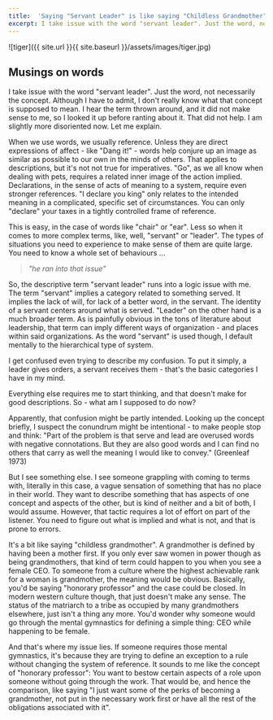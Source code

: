 ```yaml
---
title:  'Saying "Servant Leader" is like saying "Childless Grandmother" '
excerpt: I take issue with the word "servant leader". Just the word, not necessarily the concept. Although I have to admit, I don't really know what that concept is supposed to mean.
---
```


![tiger]({{ site.url }}{{ site.baseurl }}/assets/images/tiger.jpg)

## Musings on words

I take issue with the word "servant leader". Just the word, not necessarily the concept. Although I have to admit, I don't really know what that concept is supposed to mean. I hear the term thrown around, and it did not make sense to me, so I looked it up before ranting about it. That did not help. I am slightly more disoriented now. Let me explain. 

When we use words, we usually reference. Unless they are direct expressions of affect - like "Dang it!" - words help conjure up an image as similar as possible to our own in the minds of others. That applies to descriptions, but it's not not true for imperatives. "Go", as we all know when dealing with pets, requires a related inner image of the action implied. Declarations, in the sense of acts of meaning to a system, require even stronger references. "I declare you king" only relates to the intended meaning in a complicated, specific set of circumstances. You can only "declare" your taxes in a tightly controlled frame of reference. 

This is easy, in the case of words like "chair" or "ear". Less so when it comes to more complex terms, like, well, "servant" or "leader". The types of situations you need to experience to make sense of them are quite large. You need to know a whole set of behaviours ... 

> _"he ran into that issue"_

So, the descriptive term "servant leader" runs into a logic issue with me. The term "servant" implies a category related to something served. It implies the lack of will, for lack of a better word, in the servant. The identity of a servant centers around what is served. "Leader" on the other hand is a much broader term. As is painfully obvious in the tons of literature about leadership, that term can imply different ways of organization - and places within said organizations. As the word "servant" is used though, I default mentally to the hierarchical type of system. 

I get confused even trying to describe my confusion. To put it simply, a leader gives orders, a servant receives them - that's the basic categories I have in my mind. 

Everything else requires me to start thinking,  and that doesn't make for good descriptions. So - what am I supposed to do now? 

Apparently, that confusion might be partly intended. Looking up the concept briefly, I suspect the conundrum might be intentional - to make people stop and think: "Part of the problem is that serve and lead are overused words with negative connotations. But they are also good words and I can find no others that carry as well the meaning I would like to convey." (Greenleaf 1973) 

But I see something else. I see someone grappling with coming to terms with, literally in this case, a vague sensation of something that has no place in their world. They want to describe something that has aspects of one concept and aspects of the other, but is kind of neither and a bit of both, I would assume. However, that tactic requires a lot of effort on part of the listener. You need to figure out what is implied and what is not, and that is prone to errors.

It's a bit like saying "childless grandmother". A grandmother is defined by having been a mother first. If you only ever saw women in power though as being grandmothers, that kind of term could happen to you when you see a female CEO. To someone from a culture where the highest achievable rank for a woman is grandmother, the meaning would be obvious. Basically, you'd be saying "honorary professor" and the case could be closed. In modern western culture though, that just doesn't make any sense. The status of the matriarch to a tribe as occupied by many grandmothers elsewhere, just isn't a thing any more. You'd wonder why someone would go through the mental gymnastics for defining a simple thing: CEO while happening to be female. 

And that's where my issue lies. If someone requires those mental gymnastics, it's because they are trying to define an exception to a rule without changing the system of reference. It sounds to me like the concept of "honorary professor": You want to bestow certain aspects of a role upon someone without going through the work. That would be, and hence the comparison, like saying "I just want some of the perks of becoming a grandmother, not put in the necessary work first or have all the rest of the obligations associated with it". 
